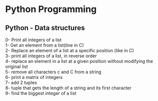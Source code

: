 <h1>Python Programming</h1>
<h2>Python - Data structures</h2>
0- Print all integers of a list</br>
1- Get an element from a list(line in C)</br>
2- Replace an element of a list at a specific position (like in C)</br>
3- print all integers of a list, in reverse order</br>
4- replace an element in a list at a given position without modifying the original list</br>
5- remove all characters c and C from a string</br>
6- print a matrix of integers</br>
7- add 2 tuples</br>
8- tuple that gets the length of a string and its first character</br>
9- find the biggest integer of a list</br>
